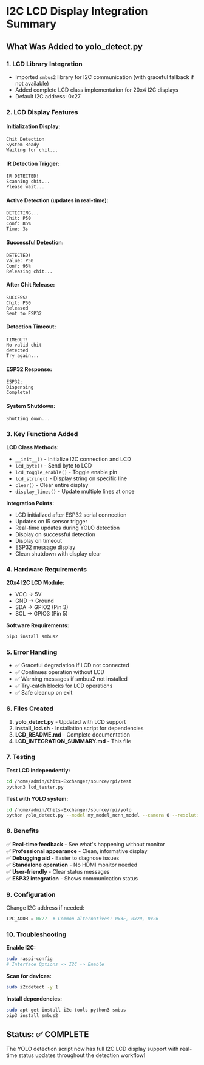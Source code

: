 # I2C LCD Display Integration Summary

## What Was Added to yolo_detect.py

### 1. LCD Library Integration
- Imported `smbus2` library for I2C communication (with graceful fallback if not available)
- Added complete LCD class implementation for 20x4 I2C displays
- Default I2C address: 0x27

### 2. LCD Display Features

#### Initialization Display:
```
Chit Detection
System Ready
Waiting for chit...
```

#### IR Detection Trigger:
```
IR DETECTED!
Scanning chit...
Please wait...
```

#### Active Detection (updates in real-time):
```
DETECTING...
Chit: P50
Conf: 85%
Time: 3s
```

#### Successful Detection:
```
DETECTED!
Value: P50
Conf: 95%
Releasing chit...
```

#### After Chit Release:
```
SUCCESS!
Chit: P50
Released
Sent to ESP32
```

#### Detection Timeout:
```
TIMEOUT!
No valid chit
detected
Try again...
```

#### ESP32 Response:
```
ESP32:
Dispensing
Complete!
```

#### System Shutdown:
```
Shutting down...
```

### 3. Key Functions Added

**LCD Class Methods:**
- `__init__()` - Initialize I2C connection and LCD
- `lcd_byte()` - Send byte to LCD
- `lcd_toggle_enable()` - Toggle enable pin
- `lcd_string()` - Display string on specific line
- `clear()` - Clear entire display
- `display_lines()` - Update multiple lines at once

**Integration Points:**
- LCD initialized after ESP32 serial connection
- Updates on IR sensor trigger
- Real-time updates during YOLO detection
- Display on successful detection
- Display on timeout
- ESP32 message display
- Clean shutdown with display clear

### 4. Hardware Requirements

**20x4 I2C LCD Module:**
- VCC → 5V
- GND → Ground
- SDA → GPIO2 (Pin 3)
- SCL → GPIO3 (Pin 5)

**Software Requirements:**
```bash
pip3 install smbus2
```

### 5. Error Handling

- ✅ Graceful degradation if LCD not connected
- ✅ Continues operation without LCD
- ✅ Warning messages if smbus2 not installed
- ✅ Try-catch blocks for LCD operations
- ✅ Safe cleanup on exit

### 6. Files Created

1. **yolo_detect.py** - Updated with LCD support
2. **install_lcd.sh** - Installation script for dependencies
3. **LCD_README.md** - Complete documentation
4. **LCD_INTEGRATION_SUMMARY.md** - This file

### 7. Testing

**Test LCD independently:**
```bash
cd /home/admin/Chits-Exchanger/source/rpi/test
python3 lcd_tester.py
```

**Test with YOLO system:**
```bash
cd /home/admin/Chits-Exchanger/source/rpi/yolo
python yolo_detect.py --model my_model_ncnn_model --camera 0 --resolution 640x480
```

### 8. Benefits

✅ **Real-time feedback** - See what's happening without monitor  
✅ **Professional appearance** - Clean, informative display  
✅ **Debugging aid** - Easier to diagnose issues  
✅ **Standalone operation** - No HDMI monitor needed  
✅ **User-friendly** - Clear status messages  
✅ **ESP32 integration** - Shows communication status  

### 9. Configuration

Change I2C address if needed:
```python
I2C_ADDR = 0x27  # Common alternatives: 0x3F, 0x20, 0x26
```

### 10. Troubleshooting

**Enable I2C:**
```bash
sudo raspi-config
# Interface Options -> I2C -> Enable
```

**Scan for devices:**
```bash
sudo i2cdetect -y 1
```

**Install dependencies:**
```bash
sudo apt-get install i2c-tools python3-smbus
pip3 install smbus2
```

## Status: ✅ COMPLETE

The YOLO detection script now has full I2C LCD display support with real-time status updates throughout the detection workflow!
